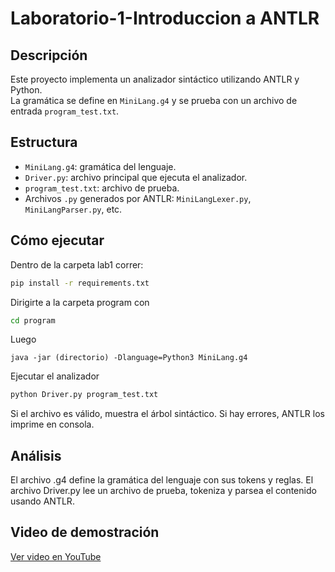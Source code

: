 # Laboratorio-1-Introduccion a ANTLR

## Descripción

Este proyecto implementa un analizador sintáctico utilizando ANTLR y Python.  
La gramática se define en `MiniLang.g4` y se prueba con un archivo de entrada `program_test.txt`.

## Estructura

- `MiniLang.g4`: gramática del lenguaje.
- `Driver.py`: archivo principal que ejecuta el analizador.
- `program_test.txt`: archivo de prueba.
- Archivos `.py` generados por ANTLR: `MiniLangLexer.py`, `MiniLangParser.py`, etc.

## Cómo ejecutar

Dentro de la carpeta lab1 correr:
```bash
pip install -r requirements.txt
```

Dirigirte a la carpeta program con
```bash
cd program
```
Luego 
```
java -jar (directorio) -Dlanguage=Python3 MiniLang.g4
```

Ejecutar el analizador
```bash
python Driver.py program_test.txt
```
Si el archivo es válido, muestra el árbol sintáctico.
Si hay errores, ANTLR los imprime en consola.

## Análisis

El archivo .g4 define la gramática del lenguaje con sus tokens y reglas.
El archivo Driver.py lee un archivo de prueba, tokeniza y parsea el contenido usando ANTLR.

## Video de demostración
[Ver video en YouTube](https://youtu.be/33GuEELrwKw)

